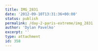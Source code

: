```yaml
---
title: IMG_2831
date: '2012-09-10T13:31:36+00:00'
status: publish
permalink: /day-2-paris-extreme/img_2831
author: 'Dylan Pavelko'
excerpt: ''
type: attachment
id: 358
---
```

<!DOCTYPE html PUBLIC "-//W3C//DTD HTML 4.0 Transitional//EN" "http://www.w3.org/TR/REC-html40/loose.dtd">
<?xml encoding="UTF-8">

